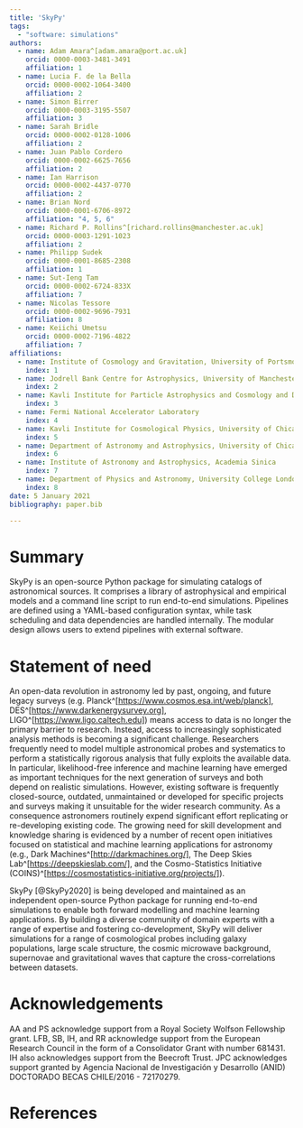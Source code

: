 ```yaml
---
title: 'SkyPy'
tags:
  - "software: simulations"
authors:
  - name: Adam Amara^[adam.amara@port.ac.uk]
    orcid: 0000-0003-3481-3491
    affiliation: 1
  - name: Lucia F. de la Bella
    orcid: 0000-0002-1064-3400
    affiliation: 2
  - name: Simon Birrer
    orcid: 0000-0003-3195-5507
    affiliation: 3
  - name: Sarah Bridle
    orcid: 0000-0002-0128-1006
    affiliation: 2
  - name: Juan Pablo Cordero
    orcid: 0000-0002-6625-7656
    affiliation: 2
  - name: Ian Harrison
    orcid: 0000-0002-4437-0770
    affiliation: 2
  - name: Brian Nord
    orcid: 0000-0001-6706-8972
    affiliation: "4, 5, 6"
  - name: Richard P. Rollins^[richard.rollins@manchester.ac.uk]
    orcid: 0000-0003-1291-1023
    affiliation: 2
  - name: Philipp Sudek
    orcid: 0000-0001-8685-2308
    affiliation: 1
  - name: Sut-Ieng Tam
    orcid: 0000-0002-6724-833X
    affiliation: 7
  - name: Nicolas Tessore
    orcid: 0000-0002-9696-7931
    affiliation: 8
  - name: Keiichi Umetsu
    orcid: 0000-0002-7196-4822
    affiliation: 7
affiliations:
  - name: Institute of Cosmology and Gravitation, University of Portsmouth
    index: 1
  - name: Jodrell Bank Centre for Astrophysics, University of Manchester
    index: 2
  - name: Kavli Institute for Particle Astrophysics and Cosmology and Department of Physics, Stanford University
    index: 3
  - name: Fermi National Accelerator Laboratory
    index: 4
  - name: Kavli Institute for Cosmological Physics, University of Chicago
    index: 5
  - name: Department of Astronomy and Astrophysics, University of Chicago
    index: 6
  - name: Institute of Astronomy and Astrophysics, Academia Sinica
    index: 7
  - name: Department of Physics and Astronomy, University College London
    index: 8
date: 5 January 2021
bibliography: paper.bib

---
```


# Summary

SkyPy is an open-source Python package for simulating catalogs of astronomical sources. It comprises a library of astrophysical and empirical models and a command line script to run end-to-end simulations. Pipelines are defined using a YAML-based configuration syntax, while task scheduling and data dependencies are handled internally. The modular design allows users to extend pipelines with external software.



# Statement of need

An open-data revolution in astronomy led by past, ongoing, and future legacy surveys (e.g. Planck^[https://www.cosmos.esa.int/web/planck], DES^[https://www.darkenergysurvey.org], LIGO^[https://www.ligo.caltech.edu]) means access to data is no longer the primary barrier to research. Instead, access to increasingly sophisticated analysis methods is becoming a significant challenge. Researchers frequently need to model multiple astronomical probes and systematics to perform a statistically rigorous analysis that fully exploits the available data. In particular, likelihood-free inference and machine learning have emerged as important techniques for the next generation of surveys and both depend on realistic simulations. However, existing software is frequently closed-source, outdated, unmaintained or developed for specific projects and surveys making it unsuitable for the wider research community. As a consequence astronomers routinely expend significant effort replicating or re-developing existing code. The growing need for skill development and knowledge sharing is evidenced by a number of recent open initiatives focused on statistical and machine learning applications for astronomy  (e.g., Dark Machines^[http://darkmachines.org/], The Deep Skies Lab^[https://deepskieslab.com/], and the Cosmo-Statistics Initiative (COINS)^[https://cosmostatistics-initiative.org/projects/]).

SkyPy [@SkyPy2020] is being developed and maintained as an independent open-source Python package for running end-to-end simulations to enable both forward modelling and machine learning applications. By building a diverse community of domain experts with a range of expertise and fostering co-development, SkyPy will deliver simulations for a range of cosmological probes including galaxy populations, large scale structure, the cosmic microwave background, supernovae and gravitational waves that capture the cross-correlations between datasets.



# Acknowledgements

AA and PS acknowledge support from a Royal Society Wolfson Fellowship grant. LFB, SB, IH, and RR acknowledge support from the European Research Council in the form of a Consolidator Grant with number 681431. IH also acknowledges support from the Beecroft Trust. JPC acknowledges support granted by Agencia Nacional de Investigación y Desarrollo (ANID) DOCTORADO BECAS CHILE/2016 - 72170279.



# References
